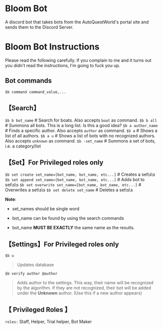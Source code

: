 # Bloom Bot
A discord bot that takes bots from the AutoQuestWorld's portal site and sends them to the Discord Server.

# Bloom Bot Instructions



Please read the following carefully. If you complain to me and it turns out you didn't read the instructions, I'm going to fuck you up.

## Bot commands
`$b command command_value,...`  


## 【Search】
`$b b bot_name`             # Search for boats. Also accepts `boat`  as command.
`$b b all`                   	# Summons all bots. This is a long list. Is this a good idea?
`$b a author_name`	   # Finds a specific author. Also accepts `author`  as command. 
`$b a`                 	           # Shows a list of all authors.
`$b a u`             	           # Shows a list of bots with no recognized authors. Also accepts `unknown`  as command. 
`$b -set_name`    	        # Summons a set of bots, i.e. a category/list






## 【Set】For Privileged roles only
`$b set create set_name=[bot_name, bot_name, etc...]`         # Creates a set\s\s
`$b set append set_name=[bot_name, bot_name, etc...]`         # Adds bot to set\s\s
`$b set overwrite set_name=[bot_name, bot_name, etc...]`   # Overwrites a set\s\s
`$b set delete set_name`                                                                      # Deletes a set\s\s

**Note**:

- set_names should be single word

- bot_name can be found by using the search commands
- bot_name **MUST BE EXACTLY** the same name as the results.                                               





## 【Settings】For Privileged roles only

`$b u` 

> Updates database

`$b verify author @author`

> Adds author to the settings. This way, their name will be recognized by the algorithm. If they are not recognized, their bot will be added under the **Unknown** author. (Use this if a new author appears)





## 【 **Privileged Roles** 】

`roles:` Staff, Helper, Trial helper, Bot Maker